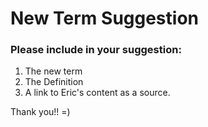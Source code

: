 # New Term Suggestion

### Please include in your suggestion:

1. The new term
1. The Definition
1. A link to Eric's content as a source.

Thank you!! =)

